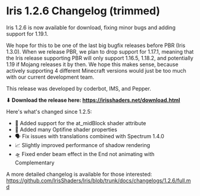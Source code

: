 # Iris 1.2.6 Changelog (trimmed)

Iris 1.2.6 is now available for download, fixing minor bugs and adding support for 1.19.1.

We hope for this to be one of the last big bugfix releases before PBR (Iris 1.3.0). When we release PBR, we plan to drop support for 1.17.1, meaning that the Iris release supporting PBR will only support 1.16.5, 1.18.2, and potentially 1.19 if Mojang releases it by then. We hope this makes sense, because actively supporting 4 different Minecraft versions would just be too much with our current development team.

This release was developed by coderbot, IMS, and Pepper.

**⬇ Download the release here: https://irisshaders.net/download.html**

Here's what's changed since 1.2.5:

- 🚧 Added support for the at_midBlock shader attribute
- 📄 Added many Optifine shader properties
- 🗣️ Fix issues with translations combined with Spectrum 1.4.0
- 📈 Slightly improved performance of shadow rendering
- 🛸 Fixed ender beam effect in the End not animating with Complementary

A more detailed changelog is available for those interested: <https://github.com/IrisShaders/Iris/blob/trunk/docs/changelogs/1.2.6/full.md>

